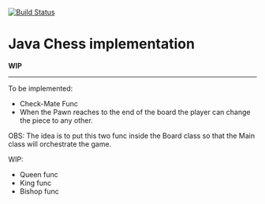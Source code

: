 [![Build Status](https://travis-ci.org/willmenn/maybe-playable.svg?branch=master)](https://travis-ci.org/willmenn/maybe-playable)
# Java Chess implementation


**WIP**

________

To be implemented:

- Check-Mate Func
- When the Pawn reaches to the end of the board the player can change the piece to any other.

OBS: The idea is to put this two func inside the Board class so that the Main class will orchestrate the game.

WIP:

- Queen func
- King func
- Bishop func